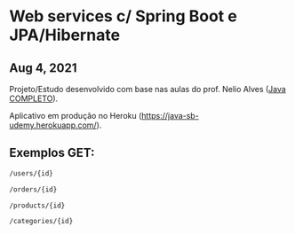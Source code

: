 # Web services c/ Spring Boot e JPA/Hibernate 
## Aug 4, 2021

Projeto/Estudo desenvolvido com base nas aulas do prof. Nelio Alves ([Java COMPLETO]).

Aplicativo em produção no Heroku (https://java-sb-udemy.herokuapp.com/).

## Exemplos GET:

```sh
/users/{id}
```
```sh
/orders/{id}
```
```sh
/products/{id}
```
```sh
/categories/{id}
```

[Java COMPLETO]: <https://www.udemy.com/course/java-curso-completo/>





